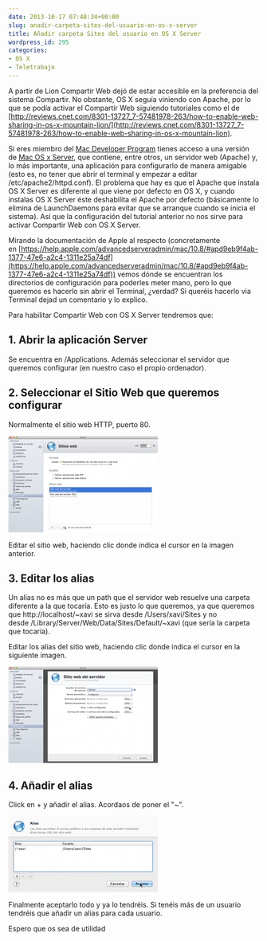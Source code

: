 ```yaml
---
date: 2013-10-17 07:48:34+00:00
slug: anadir-carpeta-sites-del-usuario-en-os-x-server
title: Añadir carpeta Sites del usuario en OS X Server
wordpress_id: 295
categories:
- OS X
- Teletrabajo
---
```


A partir de Lion Compartir Web dejó de estar accesible en la preferencia del sistema Compartir. No obstante, OS X seguía viniendo con Apache, por lo que se podía activar el Compartir Web siguiendo tutoriales como el de [http://reviews.cnet.com/8301-13727_7-57481978-263/how-to-enable-web-sharing-in-os-x-mountain-lion/](http://reviews.cnet.com/8301-13727_7-57481978-263/how-to-enable-web-sharing-in-os-x-mountain-lion).

Si eres miembro del [Mac Developer Program](https://developer.apple.com/devcenter/mac/index.action) tienes acceso a una versión de [Mac OS x Server](https://www.apple.com/osx/server/), que contiene, entre otros, un servidor web (Apache) y, lo más importante, una aplicación para configurarlo de manera amigable (esto es, no tener que abrir el terminal y empezar a editar /etc/apache2/httpd.conf). El problema que hay es que el Apache que instala OS X Server es diferente al que viene por defecto en OS X, y cuando instalas OS X Server éste deshabilita el Apache por defecto (básicamente lo elimina de LaunchDaemons para evitar que se arranque cuando se inicia el sistema). Así que la configuración del tutorial anterior no nos sirve para activar Compartir Web con OS X Server.

Mirando la documentación de Apple al respecto (concretamente en [https://help.apple.com/advancedserveradmin/mac/10.8/#apd9eb9f4ab-1377-47e6-a2c4-1311e25a74df](https://help.apple.com/advancedserveradmin/mac/10.8/#apd9eb9f4ab-1377-47e6-a2c4-1311e25a74df)) vemos dónde se encuentran los directorios de configuración para poderles meter mano, pero lo que queremos es hacerlo sin abrir el Terminal, ¿verdad? Si queréis hacerlo via Terminal dejad un comentario y lo explico.

Para habilitar Compartir Web con OS X Server tendremos que:


## 1. Abrir la aplicación Server


Se encuentra en /Applications. Además seleccionar el servidor que queremos configurar (en nuestro caso el propio ordenador).


## 2. Seleccionar el Sitio Web que queremos configurar


Normalmente el sitio web HTTP, puerto 80.


[![SitiosWeb](/images/2013-10-17-anadir-carpeta-sites-del-usuario-en-os-x-server/SitiosWeb-300x194.png)](/images/2013-10-17-anadir-carpeta-sites-del-usuario-en-os-x-server/SitiosWeb.png)




Editar el sitio web, haciendo clic donde indica el cursor en la imagen anterior.


## 3. Editar los alias


Un alias no es más que un path que el servidor web resuelve una carpeta diferente a la que tocaría. Esto es justo lo que queremos, ya que queremos que http://localhost/~xavi se sirva desde /Users/xavi/Sites y no desde /Library/Server/Web/Data/Sites/Default/~xavi (que sería la carpeta que tocaría).

Editar los alias del sitio web, haciendo clic donde indica el cursor en la siguiente imagen.


 [![SitioWeb](/images/2013-10-17-anadir-carpeta-sites-del-usuario-en-os-x-server/SitioWeb-300x194.png)](/images/2013-10-17-anadir-carpeta-sites-del-usuario-en-os-x-server/SitioWeb.png)

## 4. Añadir el alias

Click en + y añadir el alias. Acordaos de poner el "~".


[![alias](/images/2013-10-17-anadir-carpeta-sites-del-usuario-en-os-x-server/alias-300x153.png)](/images/2013-10-17-anadir-carpeta-sites-del-usuario-en-os-x-server/alias.png)




Finalmente aceptarlo todo y ya lo tendréis. Si tenéis más de un usuario tendréis que añadir un alias para cada usuario.

Espero que os sea de utilidad
